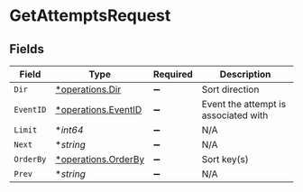 # GetAttemptsRequest


## Fields

| Field                                                     | Type                                                      | Required                                                  | Description                                               |
| --------------------------------------------------------- | --------------------------------------------------------- | --------------------------------------------------------- | --------------------------------------------------------- |
| `Dir`                                                     | [*operations.Dir](../../models/operations/dir.md)         | :heavy_minus_sign:                                        | Sort direction                                            |
| `EventID`                                                 | [*operations.EventID](../../models/operations/eventid.md) | :heavy_minus_sign:                                        | Event the attempt is associated with                      |
| `Limit`                                                   | **int64*                                                  | :heavy_minus_sign:                                        | N/A                                                       |
| `Next`                                                    | **string*                                                 | :heavy_minus_sign:                                        | N/A                                                       |
| `OrderBy`                                                 | [*operations.OrderBy](../../models/operations/orderby.md) | :heavy_minus_sign:                                        | Sort key(s)                                               |
| `Prev`                                                    | **string*                                                 | :heavy_minus_sign:                                        | N/A                                                       |